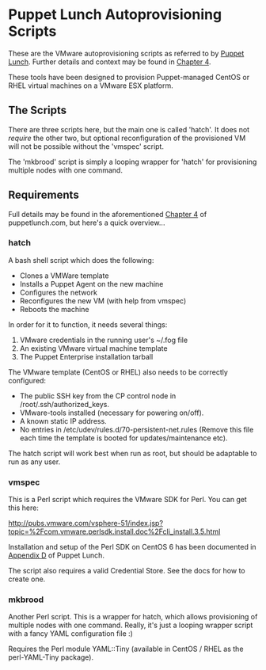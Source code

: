 # Puppet Lunch Autoprovisioning Scripts

These are the VMware autoprovisioning scripts as referred to by
[Puppet Lunch][puppet-lunch]. Further details and context may be found in
[Chapter 4][chapter-4].

These tools have been designed to provision Puppet-managed CentOS or
RHEL virtual machines on a VMware ESX platform.

## The Scripts

There are three scripts here, but the main one is called 'hatch'. It
does not *require* the other two, but optional reconfiguration of the
provisioned VM will not be possible without the 'vmspec' script.

The 'mkbrood' script is simply a looping wrapper for 'hatch' for
provisioning multiple nodes with one command.

## Requirements

Full details may be found in the aforementioned [Chapter 4][chapter-4]
of puppetlunch.com, but here's a quick overview...

### hatch

A bash shell script which does the following:

* Clones a VMWare template
* Installs a Puppet Agent on the new machine
* Configures the network
* Reconfigures the new VM (with help from vmspec)
* Reboots the machine

In order for it to function, it needs several things:

1. VMware credentials in the running user's ~/.fog file
2. An existing VMware virtual machine template
3. The Puppet Enterprise installation tarball

The VMware template (CentOS or RHEL) also needs to be correctly configured:

* The public SSH key from the CP control node in /root/.ssh/authorized_keys.
* VMware-tools installed (necessary for powering on/off).
* A known static IP address.
* No entries in /etc/udev/rules.d/70-persistent-net.rules (Remove this file each time the template is booted for updates/maintenance etc).

The hatch script will work best when run as root, but should be adaptable to run as any user.

### vmspec

This is a Perl script which requires the VMware SDK for Perl. You can get this here:

http://pubs.vmware.com/vsphere-51/index.jsp?topic=%2Fcom.vmware.perlsdk.install.doc%2Fcli_install.3.5.html

Installation and setup of the Perl SDK on CentOS 6 has been documented in [Appendix D][appendix-d] of Puppet Lunch.

The script also requires a valid Credential Store. See the docs for how to create one.

### mkbrood

Another Perl script. This is a wrapper for hatch, which allows provisioning of multiple nodes with one command. Really, it's just a looping wrapper script with a fancy YAML configuration file :)

Requires the Perl module YAML::Tiny (available in CentOS / RHEL as the perl-YAML-Tiny package).


[puppet-lunch]: http://puppetlunch.com
[chapter-4]: http://puppetlunch.com/puppet/autoprovisioning.html
[appendix-d]: http://puppetlunch.com/puppet/vmware-perl-sdk.html
